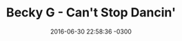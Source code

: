 ---
layout: post
title: "Becky G - Can't Stop Dancin'"
date: 2016-06-30 22:58:36 -0300
tags: [Becky G]
video_id: 7NwzxGntDgs
---